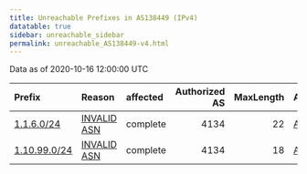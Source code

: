```yaml
---
title: Unreachable Prefixes in AS138449 (IPv4)
datatable: true
sidebar: unreachable_sidebar
permalink: unreachable_AS138449-v4.html
---
```


Data as of 2020-10-16 12:00:00 UTC


<div class="datatable-begin"></div>

| Prefix                                             | Reason                                                                                               | affected   |   Authorized AS |   MaxLength | Anchor                                       |   unreachable /24s |
|:---------------------------------------------------|:-----------------------------------------------------------------------------------------------------|:-----------|----------------:|------------:|:---------------------------------------------|-------------------:|
| [1.1.6.0/24](https://stat.ripe.net/1.1.6.0/24)     | [INVALID ASN](https://rpki-validator.ripe.net/announcement-preview?asn=AS138449&prefix=1.1.6.0/24)   | complete   |            4134 |          22 | [APNIC](unreachable_APNIC_RPKI_Root-v4.html) |                  1 |
| [1.10.99.0/24](https://stat.ripe.net/1.10.99.0/24) | [INVALID ASN](https://rpki-validator.ripe.net/announcement-preview?asn=AS138449&prefix=1.10.99.0/24) | complete   |            4134 |          18 | [APNIC](unreachable_APNIC_RPKI_Root-v4.html) |                  1 |

<div class="datatable-end"></div>